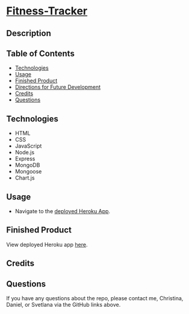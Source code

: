 # [Fitness-Tracker](https://jp-fitness-tracker.herokuapp.com/)

## Description
<!-- Finding it hard to stay motivated to workout during Quarentine? 

<p float="left">
<img src="./public/images/readme-images/login.png" alt="Login Page Image" width="45%" style="margin: 10px;"/>
<img src="./public/images/readme-images/dashboard.png" alt="Dashboard Image" width="45%" style="margin: 10px;"/><br>
<img src="./public/images/readme-images/home.png" alt="Homepage Image" width="45%" style="margin: 10px;"/>
<img src="./public/images/readme-images/spending.png" alt="Spending Page Image" width="45%" style="margin: 5px;"/><br>
<img src="./public/images/readme-images/about.png" alt="About Page Image" width="45%" style="margin: 10px;"/>
<img src="./public/images/readme-images/contact.png" alt="Contact Page Image" width="45%" style="margin: 10px;"/><br>
</p> -->

## Table of Contents
* [Technologies](#technologies)
* [Usage](#usage)
* [Finished Product](#finished-product)
* [Directions for Future Development](#Directions-for-future-Development)
* [Credits](#Credits)
* [Questions](#questions)

## Technologies
* HTML
* CSS
* JavaScript
* Node.js
* Express
* MongoDB
* Mongoose
* Chart.js

## Usage
* Navigate to the [deployed Heroku App](https://jp-fitness-tracker.herokuapp.com/).

## Finished Product
View deployed Heroku app [here](https://jp-fitness-tracker.herokuapp.com/). <br>

<!-- ![](/public/images/readme-images/check-yourself.gif) -->

## Credits

## Questions
If you have any questions about the repo, please contact me, Christina, Daniel, or Svetlana via the GitHub links above.